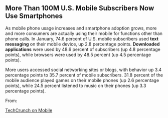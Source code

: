 ## More Than 100M U.S. Mobile Subscribers Now Use Smartphones

As mobile phone usage increases and smartphone adoption grows, more and more consumers are actually using their mobile for functions other than phone calls.
In January, 74.6 percent of U.S. mobile subscribers used **text messaging** on their mobile device, up 2.8 percentage points.
**Downloaded applications** were used by 48.6 percent of subscribers (up 4.8 percentage points),
while browsers were used by 48.5 percent (up 4.5 percentage points).

More users accessed social networking sites or blogs, with behavior up 3.4 percentage points to 35.7 percent of mobile subscribers.
31.8 percent of the mobile audience played games on their mobile phones (up 2.6 percentage points), while 24.5 percent listened to
music on their phones (up 3.3 percentage points).

From:

[TechCrunch on Mobile](http://techcrunch.com/2012/03/06/comscore-more-than-100m-u-s-mobile-subscribers-now-use-smartphones-android-and-ios-market-share-up/)